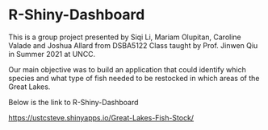 # R-Shiny-Dashboard

This is a group project presented by Siqi Li, Mariam Olupitan, Caroline Valade and Joshua Allard from DSBA5122 Class taught by Prof. Jinwen Qiu in Summer 2021 at UNCC.

Our main objective was to build an application that could identify which species and what type of fish needed to be restocked in which areas of the Great Lakes.


Below is the link to R-Shiny-Dashboard

https://ustcsteve.shinyapps.io/Great-Lakes-Fish-Stock/
